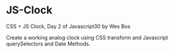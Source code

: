 # JS-Clock
CSS + JS Clock, Day 2 of Javascript30 by Wes Bos

Create a working analog clock using CSS transform and Javascript querySelectors and Date Methods. 
